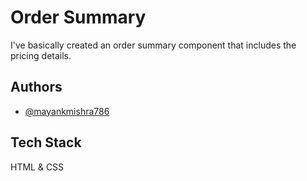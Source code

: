 
# Order Summary

I've basically created an order summary component that includes the pricing details.

## Authors

- [@mayankmishra786](https://github.com/mayankmishra786)


## Tech Stack

HTML & CSS

